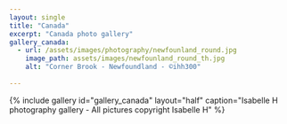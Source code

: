 ```yaml
---
layout: single
title: "Canada"
excerpt: "Canada photo gallery"
gallery_canada:
  - url: /assets/images/photography/newfounland_round.jpg
    image_path: assets/images/newfounland_round_th.jpg
    alt: "Corner Brook - Newfoundland - ©ihh300"
  
---
```

{% include gallery id="gallery_canada" layout="half" caption="Isabelle H photography gallery - All pictures copyright Isabelle H" %}

